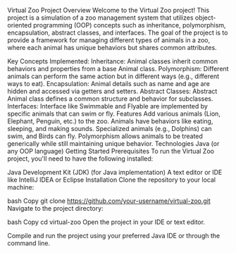 Virtual Zoo
Project Overview
Welcome to the Virtual Zoo project! This project is a simulation of a zoo management system that utilizes object-oriented programming (OOP) concepts such as inheritance, polymorphism, encapsulation, abstract classes, and interfaces. The goal of the project is to provide a framework for managing different types of animals in a zoo, where each animal has unique behaviors but shares common attributes.

Key Concepts Implemented:
Inheritance: Animal classes inherit common behaviors and properties from a base Animal class.
Polymorphism: Different animals can perform the same action but in different ways (e.g., different ways to eat).
Encapsulation: Animal details such as name and age are hidden and accessed via getters and setters.
Abstract Classes: Abstract Animal class defines a common structure and behavior for subclasses.
Interfaces: Interface like Swimmable and Flyable are implemented by specific animals that can swim or fly.
Features
Add various animals (Lion, Elephant, Penguin, etc.) to the zoo.
Animals have behaviors like eating, sleeping, and making sounds.
Specialized animals (e.g., Dolphins) can swim, and Birds can fly.
Polymorphism allows animals to be treated generically while still maintaining unique behavior.
Technologies
Java (or any OOP language)
Getting Started
Prerequisites
To run the Virtual Zoo project, you'll need to have the following installed:

Java Development Kit (JDK) (for Java implementation)
A text editor or IDE like IntelliJ IDEA or Eclipse
Installation
Clone the repository to your local machine:

bash
Copy
git clone https://github.com/your-username/virtual-zoo.git
Navigate to the project directory:

bash
Copy
cd virtual-zoo
Open the project in your IDE or text editor.

Compile and run the project using your preferred Java IDE or through the command line.

